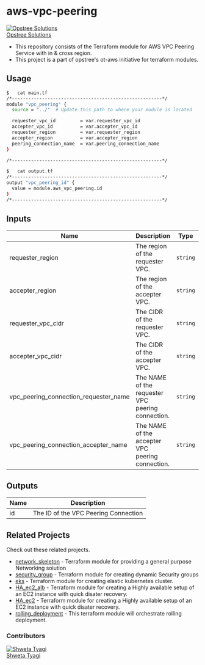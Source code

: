 # aws-vpc-peering

[![Opstree Solutions][opstree_avatar]][opstree_homepage]<br/>[Opstree Solutions][opstree_homepage] 

  [opstree_homepage]: https://opstree.github.io/
  [opstree_avatar]: https://img.cloudposse.com/150x150/https://github.com/opstree.png

- This repository consists of the Terraform module for AWS VPC Peering Service with in & cross region.
- This project is a part of opstree's ot-aws initiative for terraform modules.

## Usage

```sh
$   cat main.tf
/*-------------------------------------------------------*/
module "vpc_peering" {
  source = "../"  # Update this path to where your module is located

  requester_vpc_id         = var.requester_vpc_id
  accepter_vpc_id          = var.accepter_vpc_id
  requester_region         = var.requester_region
  accepter_region          = var.accepter_region
  peering_connection_name  = var.peering_connection_name
}

/*-------------------------------------------------------*/
```

```sh
$   cat output.tf
/*-------------------------------------------------------*/
output "vpc_peering_id" {
  value = module.aws_vpc_peering.id
}
/*-------------------------------------------------------*/
```
## Inputs

| Name | Description | Type | Default | Required |
|------|-------------|:----:|:-----:|:-----:|
| requester_region | The region of the requester VPC. | `string` | `us-east-1` | yes |
| accepter_region | The region of the accepter VPC. | `string` | `us-east-1` | yes |
| requester_vpc_cidr | The CIDR of the requester VPC. | `string` | `10.0.0.0/16` | yes |
| accepter_vpc_cidr | The CIDR of the accepter VPC. | `string` | `172.31.0.0/16` | yes |
| vpc_peering_connection_requester_name | The NAME of the requester VPC peering connection. | `string` | `requester` | yes |
| vpc_peering_connection_accepter_name | The NAME of the accepter VPC peering connection. | `string` | `accepter` | yes |

## Outputs

| Name | Description |
|------|-------------|
| id | The ID of the VPC Peering Connection |

## Related Projects

Check out these related projects.

- [network_skeleton](https://gitlab.com/ot-aws/terrafrom_v0.12.21/network_skeleton) - Terraform module for providing a general purpose Networking solution
- [security_group](https://gitlab.com/ot-aws/terrafrom_v0.12.21/security_group) - Terraform module for creating dynamic Security groups
- [eks](https://gitlab.com/ot-aws/terrafrom_v0.12.21/eks) - Terraform module for creating elastic kubernetes cluster.
- [HA_ec2_alb](https://gitlab.com/ot-aws/terrafrom_v0.12.21/ha_ec2_alb.git) - Terraform module for creating a Highly available setup of an EC2 instance with quick disater recovery.
- [HA_ec2](https://gitlab.com/ot-aws/terrafrom_v0.12.21/ha_ec2.git) - Terraform module for creating a Highly available setup of an EC2 instance with quick disater recovery.
- [rolling_deployment](https://gitlab.com/ot-aws/terrafrom_v0.12.21/rolling_deployment.git) - This terraform module will orchestrate rolling deployment.

### Contributors

[![Shweta Tyagi][shweta_avatar]][shweta_homepage]<br/>[Shweta Tyagi][shweta_homepage] 

  [shweta_homepage]: https://github.com/shwetatyagi-ot
  [shweta_avatar]: https://img.cloudposse.com/75x75/https://github.com/shwetatyagi-ot.png
